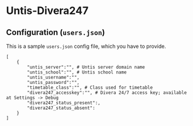 # Untis-Divera247

## Configuration (`users.json`)
This is a sample `users.json` config file, which you have to provide.
```
[
	{
		"untis_server":"", # Untis server domain name
		"untis_school":"", # Untis school name
		"untis_username":"",
		"untis_password":"",
		"timetable_class":"", # Class used for timetable
		"divera247_accesskey":"", # Divera 24/7 access key; available at Settings -> Debug
		"divera247_status_present":,
		"divera247_status_absent":
	}
]
```
